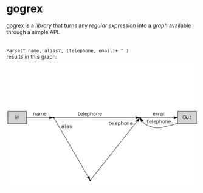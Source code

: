 gogrex
======

gogrex is a *library* that turns any *regular expression* into a *graph* available through a simple API.

<code>
Parse(" name, alias?, (telephone, email)+ " ) 
</code>
results in this graph: 

<img src="https://github.com/ericaro/gogrex/raw/master/graph.png">

